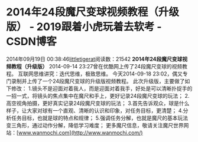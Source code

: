# 2014年24段魔尺变球视频教程（升级版） - 2019跟着小虎玩着去软考 - CSDN博客
2014年09月19日 00:38:46[littletigerat](https://me.csdn.net/littletigerat)阅读数：21542
**2014年24段魔尺变球视频教程（升级版）**
2014-09-14 23:27曾在优酷网上传了24段魔尺变球的视频教程。
互联网思维讲究：迭代思维，极致思维。
今天2014-09-18 23:02，偶又专门录制并上传了一个24段魔尺变球的升级版视频教程。
此次升级版，主要做了如下修改：
1.镜头不是迎面对着我人，而是迎面对着我手，好处是可以清晰扑捉手的一招一式，将镜头的焦点集中在魔尺和手上，更好记录24段魔尺变球的玩法；
2.高空视角拍摄，更好真实记录24段魔尺变球的玩法；
3.首先告诉观众，球是什么样子，让大家对球有一个直观、清晰的认识和印象，对任务目标，更清楚；
4.分析任务目标，也就是球的特点和规律；
5.强调任务分解，也就是魔尺的基本玩法变三角形，通过动作分解，降低学习难度；
更多魔尺信息，敬请关注魔尺世界网站：[www.wanmochi.com](http://www.wanmochi.com/)

